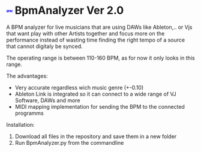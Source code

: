 # ![plot](./bpm.png) BpmAnalyzer Ver 2.0

A BPM analyzer for live musicians that are using DAWs like Ableton,.. or Vjs that want play with other Artists together and focus more on the performance instead of wasting time finding the right tempo of a source that cannot digitaly be synced.

The operating range is between 110-160 BPM, as for now it only looks in this range.

The advantages:

- Very accurate regardless wich music genre (+-0.10)
- Ableton Link is integrated so it can connect to a wide range of VJ Software, DAWs and more
- MIDI mapping implementation for sending the BPM to the connected programms

Installation:

1. Download all files in the repository and save them in a new folder
2. Run BpmAnalyzer.py from the commandline

